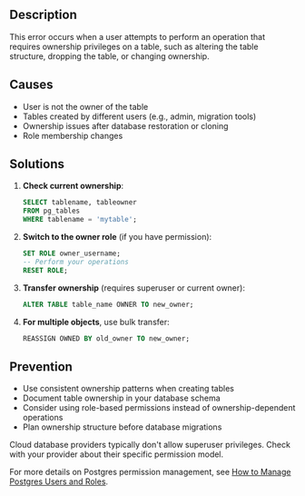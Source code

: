 ## Description

This error occurs when a user attempts to perform an operation that requires ownership privileges on a table, such as altering the table structure, dropping the table, or changing ownership.

## Causes

- User is not the owner of the table
- Tables created by different users (e.g., admin, migration tools)
- Ownership issues after database restoration or cloning
- Role membership changes

## Solutions

1. **Check current ownership**:

   ```sql
   SELECT tablename, tableowner
   FROM pg_tables
   WHERE tablename = 'mytable';
   ```

2. **Switch to the owner role** (if you have permission):

   ```sql
   SET ROLE owner_username;
   -- Perform your operations
   RESET ROLE;
   ```

3. **Transfer ownership** (requires superuser or current owner):

   ```sql
   ALTER TABLE table_name OWNER TO new_owner;
   ```

4. **For multiple objects**, use bulk transfer:

   ```sql
   REASSIGN OWNED BY old_owner TO new_owner;
   ```

## Prevention

- Use consistent ownership patterns when creating tables
- Document table ownership in your database schema
- Consider using role-based permissions instead of ownership-dependent operations
- Plan ownership structure before database migrations

<HintBlock type="info">

Cloud database providers typically don't allow superuser privileges. Check with your provider about their specific permission model.

For more details on Postgres permission management, see [How to Manage Postgres Users and Roles](/blog/how-to-manage-postgres-users-and-roles).

</HintBlock>
